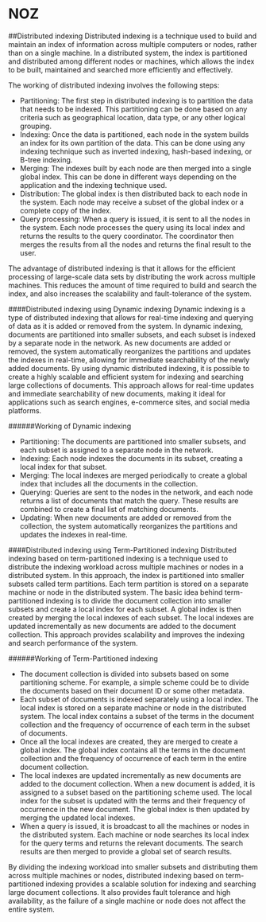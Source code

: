 # NOZ

##Distributed indexing
Distributed indexing is a technique used to build and maintain an index of information across multiple computers or nodes, rather than on a single machine. In a distributed system, the index is partitioned and distributed among different nodes or machines, which allows the index to be built, maintained and searched more efficiently and effectively.

The working of distributed indexing involves the following steps:

- Partitioning: The first step in distributed indexing is to partition the data that needs to be indexed. This partitioning can be done based on any criteria such as geographical location, data type, or any other logical grouping.
- Indexing: Once the data is partitioned, each node in the system builds an index for its own partition of the data. This can be done using any indexing technique such as inverted indexing, hash-based indexing, or B-tree indexing.
- Merging: The indexes built by each node are then merged into a single global index. This can be done in different ways depending on the application and the indexing technique used.
- Distribution: The global index is then distributed back to each node in the system. Each node may receive a subset of the global index or a complete copy of the index.
- Query processing: When a query is issued, it is sent to all the nodes in the system. Each node processes the query using its local index and returns the results to the query coordinator. The coordinator then merges the results from all the nodes and returns the final result to the user.

The advantage of distributed indexing is that it allows for the efficient processing of large-scale data sets by distributing the work across multiple machines. This reduces the amount of time required to build and search the index, and also increases the scalability and fault-tolerance of the system.

####Distributed indexing using Dynamic indexing
Dynamic indexing is a type of distributed indexing that allows for real-time indexing and querying of data as it is added or removed from the system. In dynamic indexing, documents are partitioned into smaller subsets, and each subset is indexed by a separate node in the network. As new documents are added or removed, the system automatically reorganizes the partitions and updates the indexes in real-time, allowing for immediate searchability of the newly added documents.
By using dynamic distributed indexing, it is possible to create a highly scalable and efficient system for indexing and searching large collections of documents. This approach allows for real-time updates and immediate searchability of new documents, making it ideal for applications such as search engines, e-commerce sites, and social media platforms.

######Working of Dynamic indexing
- Partitioning: The documents are partitioned into smaller subsets, and each subset is assigned to a separate node in the network.
- Indexing: Each node indexes the documents in its subset, creating a local index for that subset.
- Merging: The local indexes are merged periodically to create a global index that includes all the documents in the collection.
- Querying: Queries are sent to the nodes in the network, and each node returns a list of documents that match the query. These results are combined to create a final list of matching documents.
- Updating: When new documents are added or removed from the collection, the system automatically reorganizes the partitions and updates the indexes in real-time.

####Distributed indexing using Term-Partitioned indexing
Distributed indexing based on term-partitioned indexing is a technique used to distribute the indexing workload across multiple machines or nodes in a distributed system. In this approach, the index is partitioned into smaller subsets called term partitions. Each term partition is stored on a separate machine or node in the distributed system.
The basic idea behind term-partitioned indexing is to divide the document collection into smaller subsets and create a local index for each subset. A global index is then created by merging the local indexes of each subset. The local indexes are updated incrementally as new documents are added to the document collection. This approach provides scalability and improves the indexing and search performance of the system.

######Working of Term-Partitioned indexing
- The document collection is divided into subsets based on some partitioning scheme. For example, a simple scheme could be to divide the documents based on their document ID or some other metadata.
- Each subset of documents is indexed separately using a local index. The local index is stored on a separate machine or node in the distributed system. The local index contains a subset of the terms in the document collection and the frequency of occurrence of each term in the subset of documents.
- Once all the local indexes are created, they are merged to create a global index. The global index contains all the terms in the document collection and the frequency of occurrence of each term in the entire document collection.
- The local indexes are updated incrementally as new documents are added to the document collection. When a new document is added, it is assigned to a subset based on the partitioning scheme used. The local index for the subset is updated with the terms and their frequency of occurrence in the new document. The global index is then updated by merging the updated local indexes.
- When a query is issued, it is broadcast to all the machines or nodes in the distributed system. Each machine or node searches its local index for the query terms and returns the relevant documents. The search results are then merged to provide a global set of search results.

By dividing the indexing workload into smaller subsets and distributing them across multiple machines or nodes, distributed indexing based on term-partitioned indexing provides a scalable solution for indexing and searching large document collections. It also provides fault tolerance and high availability, as the failure of a single machine or node does not affect the entire system.



